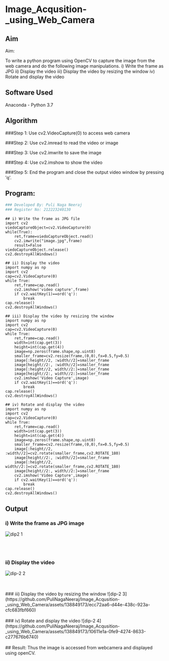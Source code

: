 # Image_Acqusition-_using_Web_Camera
## Aim
 
Aim:
 
To write a python program using OpenCV to capture the image from the web camera and do the following image manipulations.
i) Write the frame as JPG 
ii) Display the video 
iii) Display the video by resizing the window
iv) Rotate and display the video

## Software Used
Anaconda - Python 3.7
## Algorithm
###Step 1:
Use cv2.VideoCapture(0) to access web camera

###Step 2:
Use cv2.imread to read the video or image

###Step 3:
Use cv2.imwrite to save the image

###Step 4:
Use cv2.imshow to show the video

###Step 5:
End the program and close the output video window by pressing 'q'.

## Program:
``` Python
### Developed By: Puli Naga Neeraj
### Register No: 212223240130
```
```
## i) Write the frame as JPG file
import cv2
viedoCaptureObject=cv2.VideoCapture(0)
while(True):
    ret,frame=viedoCaptureObject.read()
    cv2.imwrite("image.jpg",frame)
    result=False
viedoCaptureObject.release()
cv2.destroyAllWindows()
```
```
## ii) Display the video
import numpy as np
import cv2
cap=cv2.VideoCapture(0)
while True:
    ret,frame=cap.read()
    cv2.imshow('video capture',frame)
    if cv2.waitKey(1)==ord('q'):
        break
cap.release()
cv2.destroyAllWindows()
```
```
## iii) Display the video by resizing the window
import numpy as np
import cv2
cap=cv2.VideoCapture(0)
while True:
    ret,frame=cap.read()
    width=int(cap.get(3))
    height=int(cap.get(4))
    image=np.zeros(frame.shape,np.uint8)
    smaller_frame=cv2.resize(frame,(0,0),fx=0.5,fy=0.5)
    image[:height//2, :width//2]=smaller_frame
    image[height//2:, :width//2]=smaller_frame
    image[:height//2, width//2:]=smaller_frame
    image[height//2:, width//2:]=smaller_frame
    cv2.imshow('Video Capture',image)
    if cv2.waitKey(1)==ord('q'):
        break
cap.release()
cv2.destroyAllWindows()
```
```
## iv) Rotate and display the video
import numpy as np
import cv2
cap=cv2.VideoCapture(0)
while True:
    ret,frame=cap.read()
    width=int(cap.get(3))
    height=int(cap.get(4))
    image=np.zeros(frame.shape,np.uint8)
    smaller_frame=cv2.resize(frame,(0,0),fx=0.5,fy=0.5)
    image[:height//2, :width//2]=cv2.rotate(smaller_frame,cv2.ROTATE_180)
    image[height//2:, :width//2]=smaller_frame
    image[:height//2, width//2:]=cv2.rotate(smaller_frame,cv2.ROTATE_180)
    image[height//2:, width//2:]=smaller_frame
    cv2.imshow('Video Capture',image)
    if cv2.waitKey(1)==ord('q'):
        break
cap.release()
cv2.destroyAllWindows()
```
## Output

### i) Write the frame as JPG image
![dip2 1](https://github.com/PuliNagaNeeraj/Image_Acqusition-_using_Web_Camera/assets/138849173/8bdf8ebb-db8b-4abd-85a6-b38f78c557fe)

</br>
</br>


### ii) Display the video
![dip-2 2](https://github.com/PuliNagaNeeraj/Image_Acqusition-_using_Web_Camera/assets/138849173/219553c1-c87a-431a-a636-28add8d8ef79)

</br>
</br>
### iii) Display the video by resizing the window
![dip-2 3](https://github.com/PuliNagaNeeraj/Image_Acqusition-_using_Web_Camera/assets/138849173/ecc72aa6-d44e-438c-923a-cfc683fbf660)

</br>
</br>
### iv) Rotate and display the video
![dip-2 4](https://github.com/PuliNagaNeeraj/Image_Acqusition-_using_Web_Camera/assets/138849173/10611e1a-0fe9-4274-8633-c277676b6740)

</br>
</br>
## Result:
Thus the image is accessed from webcamera and displayed using openCV.
